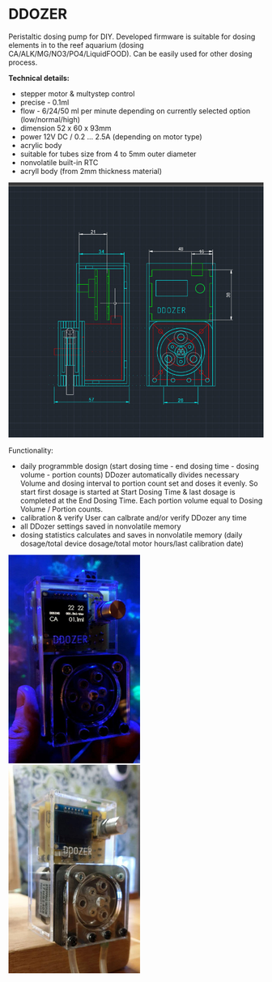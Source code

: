 # DDOZER
Peristaltic dosing pump for DIY. 
Developed firmware is suitable for dosing elements in to the reef aquarium (dosing CA/ALK/MG/NO3/PO4/LiquidFOOD).
Can be easily used for other dosing process.

<b>Technical details:</b>
 - stepper motor & multystep control
 - precise - 0.1ml
 - flow - 6/24/50 ml per minute depending on currently selected option (low/normal/high) 
 - dimension 52 x 60 x 93mm
 - power 12V DC / 0.2 ... 2.5A (depending on motor type)
 - acrylic body
 - suitable for tubes size from 4 to 5mm outer diameter
 - nonvolatile built-in RTC
 - acryll body (from 2mm thiсkness material)

<img width=520 src="https://github.com/0xbabayaga/DDOZER/blob/main/img/ddozer_3.jpg"></img>

Functionality:
 - daily programmble dosign (start dosing time - end dosing time - dosing volume - portion counts)
   DDozer automatically divides necessary Volume and dosing interval to portion count set and doses it evenly. 
   So start first dosage is started at Start Dosing Time & last dosage is completed at the End Dosing Time. Each portion volume equal to Dosing Volume / Portion counts.      
 - calibration & verify
   User can calbrate and/or verify DDozer any time
 - all DDozer settings saved in nonvolatile memory
 - dosing statistics calculates and saves in nonvolatile memory (daily dosage/total device dosage/total motor hours/last calibration date)

<img width=260 src="https://github.com/0xbabayaga/DDOZER/blob/main/img/ddozer_1.jpg"></img>
<img width=260 src="https://github.com/0xbabayaga/DDOZER/blob/main/img/ddozer_2.jpg"></img>
